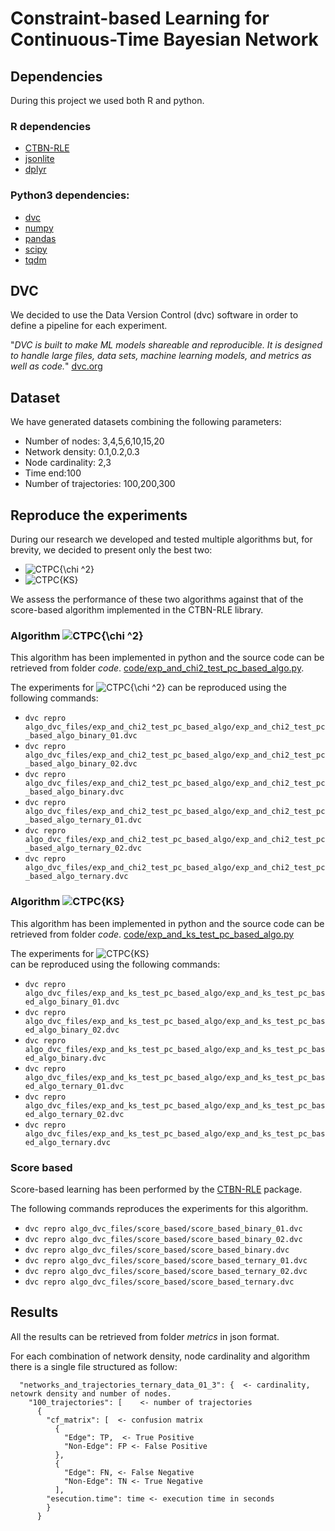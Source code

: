 # Constraint-based Learning for Continuous-Time Bayesian Network

## Dependencies

During this project we used both R and python.

### R dependencies

- [CTBN-RLE](http://rlair.cs.ucr.edu/ctbnrle/Rinterface/)
- [jsonlite](https://cran.r-project.org/web/packages/jsonlite/index.html)
- [dplyr](https://cran.r-project.org/web/packages/dplyr/index.html)

### Python3 dependencies:

- [dvc](https://dvc.org/)
- [numpy](https://numpy.org/)
- [pandas](https://pandas.pydata.org/)
- [scipy](https://www.scipy.org/)
- [tqdm](https://pypi.org/project/tqdm/)


## DVC

We decided to use the Data Version Control (dvc) software in order to define
a pipeline for each experiment. 

"_DVC is built to make ML models shareable and reproducible._ 
_It is designed to handle large files, data sets, machine learning models,_ 
_and metrics as well as code._" [dvc.org](https://dvc.org/)


## Dataset

We have generated  datasets combining the following parameters:

- Number of nodes: 3,4,5,6,10,15,20
- Network density: 0.1,0.2,0.3
- Node cardinality: 2,3
- Time end:100
- Number of trajectories: 100,200,300

## Reproduce the experiments

During our research we developed and tested multiple algorithms but, for brevity, we decided
to present only the best two:

- ![CTPC{\chi ^2}](https://render.githubusercontent.com/render/math?math=CTPC_%7B%5Cchi%20%5E2%7D)
- ![CTPC{KS}](https://render.githubusercontent.com/render/math?math=CTPC_%7BKS%7D)

We assess the performance of these two algorithms against that of the score-based algorithm implemented
in the CTBN-RLE library.


### Algorithm ![CTPC{\chi ^2}](https://render.githubusercontent.com/render/math?math=CTPC_%7B%5Cchi%20%5E2%7D)

  This algorithm has been implemented in python and the source code can be retrieved from folder _code_. 
  [code/exp\_and\_chi2\_test\_pc\_based\_algo.py](code/exp_and_chi2_test_pc_based_algo.py).
  
  The experiments for ![CTPC{\chi ^2}](https://render.githubusercontent.com/render/math?math=CTPC_%7B%5Cchi%20%5E2%7D)
  can be reproduced using the following commands:

- `dvc repro algo_dvc_files/exp_and_chi2_test_pc_based_algo/exp_and_chi2_test_pc_based_algo_binary_01.dvc`
- `dvc repro algo_dvc_files/exp_and_chi2_test_pc_based_algo/exp_and_chi2_test_pc_based_algo_binary_02.dvc`
- `dvc repro algo_dvc_files/exp_and_chi2_test_pc_based_algo/exp_and_chi2_test_pc_based_algo_binary.dvc`
- `dvc repro algo_dvc_files/exp_and_chi2_test_pc_based_algo/exp_and_chi2_test_pc_based_algo_ternary_01.dvc`
- `dvc repro algo_dvc_files/exp_and_chi2_test_pc_based_algo/exp_and_chi2_test_pc_based_algo_ternary_02.dvc`
- `dvc repro algo_dvc_files/exp_and_chi2_test_pc_based_algo/exp_and_chi2_test_pc_based_algo_ternary.dvc`

### Algorithm ![CTPC{KS}](https://render.githubusercontent.com/render/math?math=CTPC_%7BKS%7D)

  This algorithm has been implemented in python and the source code can be retrieved from folder _code_. 
  [code/exp\_and\_ks\_test\_pc\_based\_algo.py](code/exp_and_ks_test_pc_based_algo.py)
  
  The experiments for ![CTPC{KS}](https://render.githubusercontent.com/render/math?math=CTPC_%7BKS%7D)  
  can be reproduced using the following commands:

- `dvc repro algo_dvc_files/exp_and_ks_test_pc_based_algo/exp_and_ks_test_pc_based_algo_binary_01.dvc`
- `dvc repro algo_dvc_files/exp_and_ks_test_pc_based_algo/exp_and_ks_test_pc_based_algo_binary_02.dvc`
- `dvc repro algo_dvc_files/exp_and_ks_test_pc_based_algo/exp_and_ks_test_pc_based_algo_binary.dvc`
- `dvc repro algo_dvc_files/exp_and_ks_test_pc_based_algo/exp_and_ks_test_pc_based_algo_ternary_01.dvc`
- `dvc repro algo_dvc_files/exp_and_ks_test_pc_based_algo/exp_and_ks_test_pc_based_algo_ternary_02.dvc`
- `dvc repro algo_dvc_files/exp_and_ks_test_pc_based_algo/exp_and_ks_test_pc_based_algo_ternary.dvc`

### Score based

Score-based learning has been performed by the [CTBN-RLE](http://rlair.cs.ucr.edu/ctbnrle/Rinterface/) package.

The following commands reproduces the  experiments for this algorithm.

- `dvc repro algo_dvc_files/score_based/score_based_binary_01.dvc`
- `dvc repro algo_dvc_files/score_based/score_based_binary_02.dvc`
- `dvc repro algo_dvc_files/score_based/score_based_binary.dvc`
- `dvc repro algo_dvc_files/score_based/score_based_ternary_01.dvc`
- `dvc repro algo_dvc_files/score_based/score_based_ternary_02.dvc`
- `dvc repro algo_dvc_files/score_based/score_based_ternary.dvc`


## Results

All the results can be retrieved from folder  _metrics_ in json format.

For each combination of network density, node cardinality and algorithm there is
a single file structured as follow:

```
  "networks_and_trajectories_ternary_data_01_3": {  <- cardinality, netowrk density and number of nodes.
    "100_trajectories": [    <- number of trajectories
      {
        "cf_matrix": [  <- confusion matrix
          {
            "Edge": TP,  <- True Positive
            "Non-Edge": FP <- False Positive
          },
          {
            "Edge": FN, <- False Negative
            "Non-Edge": TN <- True Negative
          ],
        "esecution.time": time <- execution time in seconds
        }
      }

```

